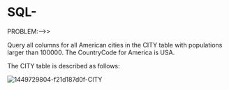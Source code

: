 # SQL-

PROBLEM:-->>

Query all columns for all American cities in the CITY table with populations larger than 100000. The CountryCode for America is USA.

The CITY table is described as follows:

![1449729804-f21d187d0f-CITY](https://user-images.githubusercontent.com/55194305/126548547-173860a9-8d3c-44c2-9466-18d6a7248936.jpg)
